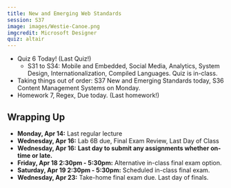 ```yaml
---
title: New and Emerging Web Standards
session: S37
image: images/Westie-Canoe.png
imgcredit: Microsoft Designer
quiz: altair
---
```


* Quiz 6 Today! (Last Quiz!)
    * S31 to S34: Mobile and Embedded, Social Media, Analytics, System Design, Internationalization, Compiled Languages. Quiz is in-class.
* Taking things out of order: S37 New and Emerging Standards today, S36 Content Management Systems on Monday.
* Homework 7, Regex, Due today. (Last homework!)

## Wrapping Up
* **Monday, Apr 14:** Last regular lecture
* **Wednesday, Apr 16:** Lab 6B due, Final Exam Review, Last Day of Class
* **Wednesday, Apr 16:** **Last day to submit any assignments whether on-time or late.**
* **Friday, Apr 18 2:30pm - 5:30pm:** Alternative in-class final exam option.
* **Saturday, Apr 19 2:30pm - 5:30pm:** Scheduled in-class final exam.
* **Wednesday, Apr 23:** Take-home final exam due. Last day of finals.